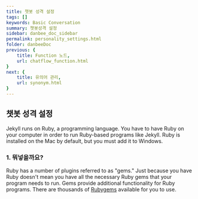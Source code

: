 ```yaml
---
title: 챗봇 성격 설정
tags: []
keywords: Basic Conversation
summary: 챗봇성격 설정
sidebar: danbee_doc_sidebar
permalink: personality_settings.html
folder: danbeeDoc
previous: {
    title: Function 노드,
    url: chatflow_function.html
}
next: {
    title: 유의어 관리,
    url: synonym.html
}
---
```


## 챗봇 성격 설정

Jekyll runs on Ruby, a programming language. You have to have Ruby on your computer in order to run Ruby-based programs like Jekyll. Ruby is installed on the Mac by default, but you must add it to Windows.

### 1. 뭐넣을까요?

Ruby has a number of plugins referred to as "gems." Just because you have Ruby doesn't mean you have all the necessary Ruby gems that your program needs to run. Gems provide additional functionality for Ruby programs. There are thousands of [Rubygems](https://rubygems.org/) available for you to use.

